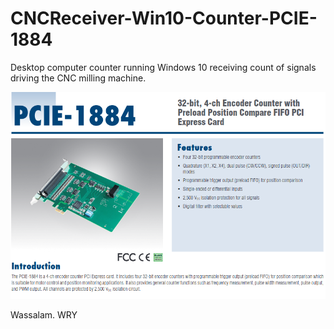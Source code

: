 # CNCReceiver-Win10-Counter-PCIE-1884

Desktop computer counter running Windows 10 receiving count of signals driving the CNC milling machine.

![](CNCReceiver-screenshots/PCIE-1884-Card-Screenshot.png)

Wassalam.
WRY

